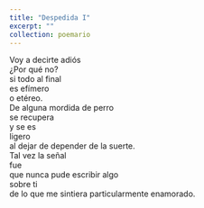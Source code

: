 ```yaml
---
title: "Despedida I"
excerpt: ""
collection: poemario
---
```

<p>
Voy a decirte adiós <br>
¿Por qué no?<br>
si todo al final<br>
es efímero<br>
o etéreo.<br>
De alguna mordida de perro<br>
se recupera<br>
y se es<br>
ligero<br>
al dejar de depender de la suerte.<br>
Tal vez la señal<br>
fue<br>
que nunca pude escribir algo<br>
sobre ti<br>
de lo que me sintiera particularmente enamorado.<br>
</p>
